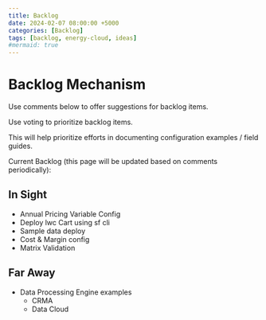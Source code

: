 ```yaml
---
title: Backlog
date: 2024-02-07 08:00:00 +5000
categories: [Backlog]
tags: [backlog, energy-cloud, ideas]   
#mermaid: true
---
```


# Backlog Mechanism

Use comments below to offer suggestions for backlog items. 

Use voting to prioritize backlog items.

This will help prioritize efforts in documenting configuration examples / field guides.

Current Backlog (this page will be updated based on comments periodically):

## In Sight

- Annual Pricing Variable Config
- Deploy lwc Cart using sf cli
- Sample data deploy
- Cost & Margin config
- Matrix Validation


## Far Away

- Data Processing Engine examples
  - CRMA
  - Data Cloud